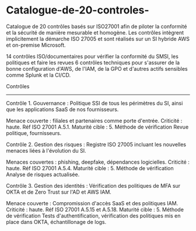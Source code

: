 # Catalogue-de-20-controles-
Catalogue de 20 contrôles basés sur ISO27001 afin de piloter la conformité et la sécurité de manière mesurable et homogène. 
Les contrôles intègrent implicitement la démarche ISO 27005 et sont réalisés sur un SI hybride AWS et on-premise Microsoft.

14 contrôles ISO/documentaires pour vérifier la conformité du SMSI, les politiques et faire les revues
6 contrôles techniques pour s'assurer de la bonne configuration d'AWS, de l'IAM, de la GPO et d'autres actifs sensibles comme Splunk et la CI/CD.

Contrôles 
_______________________________________________________________________________________________________________________
Contrôle 1. Gouvernance : Politique SSI de tous les périmètres du SI, ainsi que les applications SaaS de nos fournisseurs. 

Menace couverte : filiales et partenaires comme porte d'entrée. 
Criticité : haute. Réf ISO 27001 A.5.1. Maturité cible : 5. Méthode de vérification Revue politique, fournisseurs.

Contrôle 2. Gestion des risques : Registre ISO 27005 incluant les nouvelles menaces liées à l'évolution du SI. 

Menaces couvertes : phishing, deepfake, dépendances logicielles. 
Criticité : haute. Réf ISO 27001 A.5.4. Maturité cible : 5. Méthode de vérification Analyse de risques actualisée.

Contrôle 3. Gestion des identités : Vérification des politiques de MFA sur OKTA et de Zero Trust sur l'AD et AWS IAM. 

Menace couverte : Compromission d'accès SaaS et des politiques IAM. 
Criticité : haute. Réf ISO 27001 A.5.15 et A.5.18. Maturité cible : 5. Méthode de vérification Tests d'authentification, vérification des politiques mis en place dans OKTA, échantillonage de logs.   
